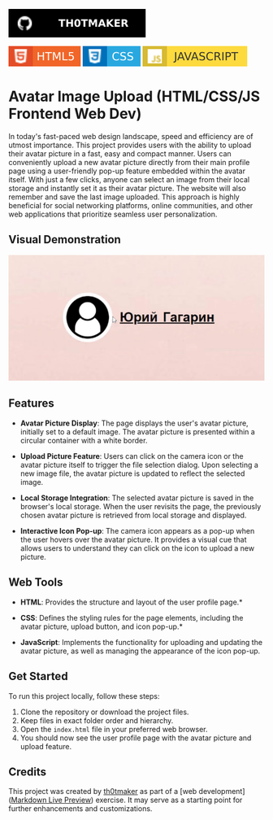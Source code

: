 [![Github Badge](badges/th0tmaker-github.svg)](https://github.com/th0tmaker)

![HTML5 Badge](badges/html5-badge.svg)
![CSS3 Badge](badges/css3-badge.svg)
![Javascript Badge](badges/javascript-badge.svg)

# Avatar Image Upload (HTML/CSS/JS Frontend Web Dev)

In today's fast-paced web design landscape, speed and efficiency are of utmost importance.
This project provides users with the ability to upload their avatar picture in a fast, easy and compact manner.
Users can conveniently upload a new avatar picture directly from their main profile page using a user-friendly pop-up
feature embedded within the avatar itself. With just a few clicks, anyone can select an image from their local storage
and instantly set it as their avatar picture. The website will also remember and save the last image uploaded.
This approach is highly beneficial for social networking platforms, online communities, and other web applications
that prioritize seamless user personalization.

## Visual Demonstration
![Avatar Uplaod Image](readme_images/AvatarUploadImageUI.gif)

## Features

* **Avatar Picture Display**: The page displays the user's avatar picture, initially set to a default image.
The avatar picture is presented within a circular container with a white border.


* **Upload Picture Feature**: Users can click on the camera icon or the avatar picture itself to trigger
the file selection dialog. Upon selecting a new image file, the avatar picture is updated to reflect the selected image.


* **Local Storage Integration**: The selected avatar picture is saved in the browser's local storage.
When the user revisits the page, the previously chosen avatar picture is retrieved from local storage and displayed.


* **Interactive Icon Pop-up**: The camera icon appears as a pop-up when the user hovers over the avatar picture.
It provides a visual cue that allows users to understand they can click on the icon to upload a new picture.

## Web Tools

* **HTML**: Provides the structure and layout of the user profile page.*


* **CSS**: Defines the styling rules for the page elements, including the avatar picture, upload button,
and icon pop-up.* 


* **JavaScript**: Implements the functionality for uploading and updating the avatar picture,
as well as managing the appearance of the icon pop-up.

## Get Started

To run this project locally, follow these steps:

1. Clone the repository or download the project files.
2. Keep files in exact folder order and hierarchy. 
3. Open the `index.html` file in your preferred web browser.
4. You should now see the user profile page with the avatar picture and upload feature.

## Credits

This project was created by [th0tmaker]((https://github.com/th0tmaker)) as part of a
[web development]([Markdown Live Preview](https://github.com/th0tmaker/WebDesign)) exercise.
It may serve as a starting point for further enhancements and customizations.
